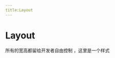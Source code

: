 ```yaml
---
title:Layout
---
```

# Layout

<ClientOnly>
<layout-demos></layout-demos>
</ClientOnly>
所有的宽高都留给开发者自由控制  ，这里是一个样式